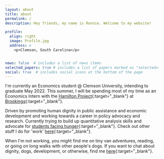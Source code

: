 ```yaml
---
layout: about
title: about
permalink: /
description: Hey friends, my name is Ronnie. Welcome to my website!

profile:
  align: right
  image: Profile.jpg
  address: >
    <p>Clemson, South Carolina</p>


news: false  # includes a list of news items
selected_papers: true # includes a list of papers marked as "selected={true}"
social: true  # includes social icons at the bottom of the page
---
```


 I'm currently an Economics student @ Clemson University, intending to graduate May 2022. This summer, I will be spending most of my time as an Economics Intern with the [Hamilton Project](https://www.hamiltonproject.org/){:target="\_blank"} at [Brookings](https://www.brookings.edu/){:target="\_blank"}.

Driven by promoting human dignity in public assistance and economic development and working towards a career in policy advocacy and research. Currently trying to build up quantitative analysis skills and advocate for [students facing hunger](https://www.instagram.com/custoriesofhunger/){:target="\_blank"}. Check out other stuff I do for 'work' [here](https://www.linkedin.com/in/ronnie-clevenstine-47021b176/){:target="\_blank"}.

When I'm not working, you might find me on tiny van adventures, reading, or going on long walks with other people's dogs. If you want to chat about dignity, dogs, development, or otherwise, find me [here](mailto:vcleven@clemson.edu){:target="\_blank"}.
